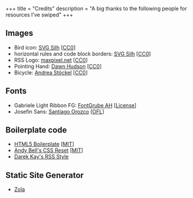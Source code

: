 +++
title = "Credits"
description = "A big thanks to the following people for resources I've swiped"
+++

## Images
- Bird icon: [SVG Silh](https://svgsilh.com/image/1653866.html) [[CC0](https://creativecommons.org/publicdomain/zero/1.0/)]
- horizontal rules and code block borders: [SVG Silh](https://svgsilh.com/image/2465163.html) [[CC0](https://creativecommons.org/publicdomain/zero/1.0/)]
- RSS Logo: [maxpixel.net](https://www.maxpixel.net/Icons-Rss-Icon-Network-Social-Social-Networks-1834014) [[CC0](https://creativecommons.org/publicdomain/zero/1.0/)]
- Pointing Hand: [Dawn Hudson](https://www.publicdomainpictures.net/en/view-image.php?image=130385&picture=pointing-finger) [[CC0](https://creativecommons.org/publicdomain/zero/1.0/)]
- Bicycle: [Andrea Stöckel](https://www.publicdomainpictures.net/en/view-image.php?image=411600&picture=clipart-bicycle-vintage-art) [[CC0](https://creativecommons.org/publicdomain/zero/1.0/)]

## Fonts
- Gabriele Light Ribbon FG: [FontGrube AH](https://www.dafont.com/gabriele-ribbon-fg.font) [[License](/fonts/Gabriele_License.txt)]
- Josefin Sans: [Santiago Orozco](https://www.1001freefonts.com/josefin-sans.font) [[OFL](/fonts/OFL.txt)]

## Boilerplate code
- [HTML5 Boilerplate](https://html5boilerplate.com/) [[MIT](https://github.com/h5bp/html5-boilerplate/blob/main/LICENSE.txt)]
- [Andy Bell's CSS Reset](https://github.com/Andy-set-studio/modern-css-reset) [[MIT](https://github.com/Andy-set-studio/modern-css-reset/blob/master/LICENSE)]
- [Darek Kay's RSS Style](https://darekkay.com/blog/rss-styling/)

## Static Site Generator
- [Zola](https://www.getzola.org/)
